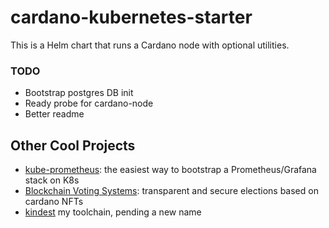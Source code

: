 # cardano-kubernetes-starter
This is a Helm chart that runs a Cardano node with optional utilities. 

### TODO
- Bootstrap postgres DB init
- Ready probe for cardano-node
- Better readme

## Other Cool Projects
- [kube-prometheus](https://github.com/prometheus-operator/kube-prometheus): the easiest way to bootstrap a Prometheus/Grafana stack on K8s
- [Blockchain Voting Systems](https://github.com/thavlik/bvs): transparent and secure elections based on cardano NFTs
- [kindest](https://github.com/midcontinentcontrols/kindest) my toolchain, pending a new name
